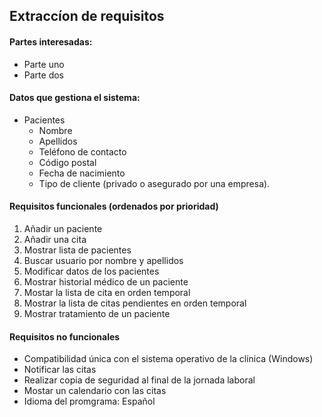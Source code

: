 ## Extraccíon de requisitos

#### Partes interesadas:
* Parte uno
* Parte dos

#### Datos que gestiona el sistema:
* Pacientes
  * Nombre
  * Apellidos
  * Teléfono de contacto
  * Código postal
  * Fecha de nacimiento
  * Tipo de cliente (privado o asegurado por una empresa).

#### Requisitos funcionales (ordenados por prioridad)
1. Añadir un paciente
1. Añadir una cita
1. Mostrar lista de pacientes
1. Buscar usuario por nombre y apellidos
1. Modificar datos de los pacientes
1. Mostrar historial médico de un paciente
1. Mostar la lista de cita en orden temporal
1. Mostrar la lista de citas pendientes en orden temporal
1. Mostrar tratamiento de un paciente

#### Requisitos no funcionales
* Compatibilidad única con el sistema operativo de la clínica
(Windows)
* Notificar las citas
* Realizar copia de seguridad al final de la jornada laboral
* Mostar un calendario con las citas
* Idioma del promgrama: Español

